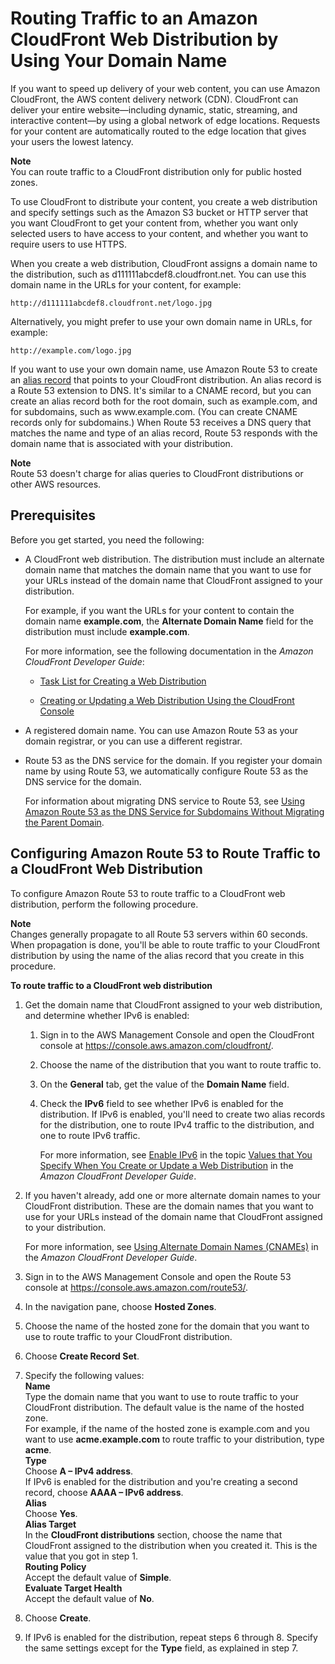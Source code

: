 # Routing Traffic to an Amazon CloudFront Web Distribution by Using Your Domain Name<a name="routing-to-cloudfront-distribution"></a>

If you want to speed up delivery of your web content, you can use Amazon CloudFront, the AWS content delivery network \(CDN\)\. CloudFront can deliver your entire website—including dynamic, static, streaming, and interactive content—by using a global network of edge locations\. Requests for your content are automatically routed to the edge location that gives your users the lowest latency\. 

**Note**  
You can route traffic to a CloudFront distribution only for public hosted zones\.

To use CloudFront to distribute your content, you create a web distribution and specify settings such as the Amazon S3 bucket or HTTP server that you want CloudFront to get your content from, whether you want only selected users to have access to your content, and whether you want to require users to use HTTPS\.

When you create a web distribution, CloudFront assigns a domain name to the distribution, such as d111111abcdef8\.cloudfront\.net\. You can use this domain name in the URLs for your content, for example:

`http://d111111abcdef8.cloudfront.net/logo.jpg`

Alternatively, you might prefer to use your own domain name in URLs, for example:

`http://example.com/logo.jpg`

If you want to use your own domain name, use Amazon Route 53 to create an [alias record](http://docs.aws.amazon.com/Route53/latest/DeveloperGuide/resource-record-sets-choosing-alias-non-alias.html) that points to your CloudFront distribution\. An alias record is a Route 53 extension to DNS\. It's similar to a CNAME record, but you can create an alias record both for the root domain, such as example\.com, and for subdomains, such as www\.example\.com\. \(You can create CNAME records only for subdomains\.\) When Route 53 receives a DNS query that matches the name and type of an alias record, Route 53 responds with the domain name that is associated with your distribution\. 

**Note**  
Route 53 doesn't charge for alias queries to CloudFront distributions or other AWS resources\.

## Prerequisites<a name="routing-to-cloudfront-distribution-prereqs"></a>

Before you get started, you need the following:

+ A CloudFront web distribution\. The distribution must include an alternate domain name that matches the domain name that you want to use for your URLs instead of the domain name that CloudFront assigned to your distribution\.

  For example, if you want the URLs for your content to contain the domain name **example\.com**, the **Alternate Domain Name** field for the distribution must include **example\.com**\.

  For more information, see the following documentation in the *Amazon CloudFront Developer Guide*:

  + [Task List for Creating a Web Distribution](http://docs.aws.amazon.com/AmazonCloudFront/latest/DeveloperGuide/distribution-web-creating.html)

  + [Creating or Updating a Web Distribution Using the CloudFront Console](http://docs.aws.amazon.com/AmazonCloudFront/latest/DeveloperGuide/distribution-web-creating-console.html)

+ A registered domain name\. You can use Amazon Route 53 as your domain registrar, or you can use a different registrar\.

+ Route 53 as the DNS service for the domain\. If you register your domain name by using Route 53, we automatically configure Route 53 as the DNS service for the domain\. 

  For information about migrating DNS service to Route 53, see [Using Amazon Route 53 as the DNS Service for Subdomains Without Migrating the Parent Domain](creating-migrating.md)\.

## Configuring Amazon Route 53 to Route Traffic to a CloudFront Web Distribution<a name="routing-to-cloudfront-distribution-config"></a>

To configure Amazon Route 53 to route traffic to a CloudFront web distribution, perform the following procedure\.

**Note**  
Changes generally propagate to all Route 53 servers within 60 seconds\. When propagation is done, you'll be able to route traffic to your CloudFront distribution by using the name of the alias record that you create in this procedure\. 

**To route traffic to a CloudFront web distribution**

1. Get the domain name that CloudFront assigned to your web distribution, and determine whether IPv6 is enabled:

   1. Sign in to the AWS Management Console and open the CloudFront console at [https://console\.aws\.amazon\.com/cloudfront/](https://console.aws.amazon.com/cloudfront/)\.

   1. Choose the name of the distribution that you want to route traffic to\.

   1. On the **General** tab, get the value of the **Domain Name** field\.

   1. Check the **IPv6** field to see whether IPv6 is enabled for the distribution\. If IPv6 is enabled, you'll need to create two alias records for the distribution, one to route IPv4 traffic to the distribution, and one to route IPv6 traffic\.

      For more information, see [Enable IPv6](http://docs.aws.amazon.com/AmazonCloudFront/latest/DeveloperGuide/distribution-web-values-specify.html#DownloadDistValuesEnableIPv6) in the topic [Values that You Specify When You Create or Update a Web Distribution](http://docs.aws.amazon.com/AmazonCloudFront/latest/DeveloperGuide/distribution-web-values-specify.html) in the *Amazon CloudFront Developer Guide*\.

1. If you haven't already, add one or more alternate domain names to your CloudFront distribution\. These are the domain names that you want to use for your URLs instead of the domain name that CloudFront assigned to your distribution\.

   For more information, see [Using Alternate Domain Names \(CNAMEs\)](http://docs.aws.amazon.com/AmazonCloudFront/latest/DeveloperGuide/CNAMEs.html) in the *Amazon CloudFront Developer Guide*\.

1. Sign in to the AWS Management Console and open the Route 53 console at [https://console\.aws\.amazon\.com/route53/](https://console.aws.amazon.com/route53/)\.

1. In the navigation pane, choose **Hosted Zones**\.

1. Choose the name of the hosted zone for the domain that you want to use to route traffic to your CloudFront distribution\.

1. Choose **Create Record Set**\.

1. Specify the following values:  
**Name**  
Type the domain name that you want to use to route traffic to your CloudFront distribution\. The default value is the name of the hosted zone\.  
For example, if the name of the hosted zone is example\.com and you want to use **acme\.example\.com** to route traffic to your distribution, type **acme**\.  
**Type**  
Choose **A – IPv4 address**\.  
If IPv6 is enabled for the distribution and you're creating a second record, choose **AAAA – IPv6 address**\.   
**Alias**  
Choose **Yes**\.  
**Alias Target**  
In the **CloudFront distributions** section, choose the name that CloudFront assigned to the distribution when you created it\. This is the value that you got in step 1\.  
**Routing Policy**  
Accept the default value of **Simple**\.  
**Evaluate Target Health**  
Accept the default value of **No**\.

1. Choose **Create**\.

1. If IPv6 is enabled for the distribution, repeat steps 6 through 8\. Specify the same settings except for the **Type** field, as explained in step 7\.